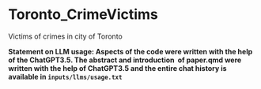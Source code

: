 # Toronto_CrimeVictims
Victims of crimes in city of Toronto

**Statement on LLM usage: Aspects of the code were written with the help of the ChatGPT3.5. The abstract and introduction  of paper.qmd were written with the help of ChatGPT3.5 and the entire chat history is available in `inputs/llms/usage.txt`**
